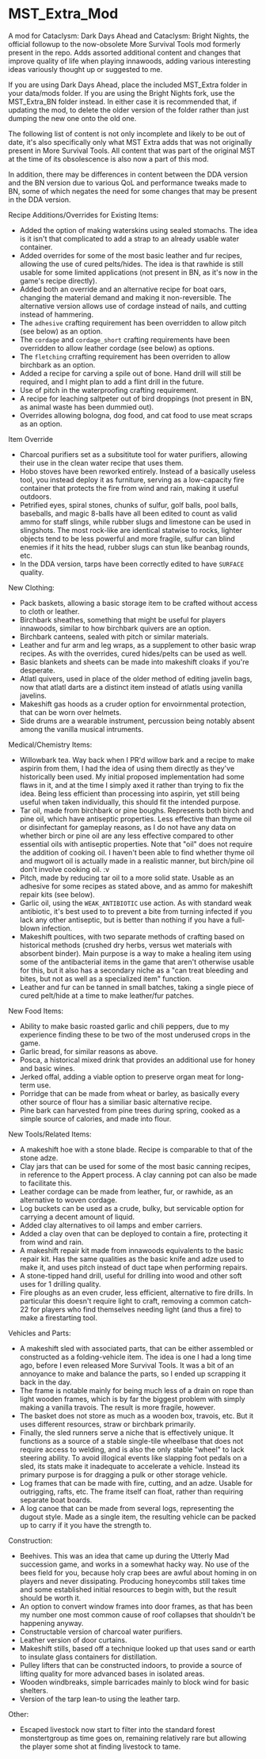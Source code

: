 # MST_Extra_Mod

A mod for Cataclysm: Dark Days Ahead and Cataclysm: Bright Nights, the official followup to the now-obsolete More Survival Tools mod formerly present in the repo. Adds assorted additional content and changes that improve quality of life when playing innawoods, adding various interesting ideas variously thought up or suggested to me.

If you are using Dark Days Ahead, place the included MST_Extra folder in your data/mods folder. If you are using the Bright Nights fork, use the MST_Extra_BN folder instead. In either case it is recommended that, if updating the mod, to delete the older version of the folder rather than just dumping the new one onto the old one.

The following list of content is not only incomplete and likely to be out of date, it's also specifically only what MST Extra adds that was not originally present in More Survival Tools. All content that was part of the original MST at the time of its obsolescence is also now a part of this mod.

In addition, there may be differences in content between the DDA version and the BN version due to various QoL and performance tweaks made to BN, some of which negates the need for some changes that may be present in the DDA version.

Recipe Additions/Overrides for Existing Items:
* Added the option of making waterskins using sealed stomachs. The idea is it isn't that complicated to add a strap to an already usable water container.
* Added overrides for some of the most basic leather and fur recipes, allowing the use of cured pelts/hides. The idea is that rawhide is still usable for some limited applications (not present in BN, as it's now in the game's recipe directly).
* Added both an override and an alternative recipe for boat oars, changing the material demand and making it non-reversible. The alternative version allows use of cordage instead of nails, and cutting instead of hammering.
* The `adhesive` crafting requirement has been overridden to allow pitch (see below) as an option.
* The `cordage` and `cordage_short` crafting requirements have been overridden to allow leather cordage (see below) as options.
* The `fletching` crrafting requirement has been overriden to allow birchbark as an option.
* Added a recipe for carving a spile out of bone. Hand drill will still be required, and I might plan to add a flint drill in the future.
* Use of pitch in the waterproofing crafting requirement.
* A recipe for leaching saltpeter out of bird droppings (not present in BN, as animal waste has been dummied out).
* Overrides allowing bologna, dog food, and cat food to use meat scraps as an option.

Item Override
* Charcoal purifiers set as a subsititute tool for water purifiers, allowing their use in the clean water recipe that uses them.
* Hobo stoves have been reworked entirely. Instead of a basically useless tool, you instead deploy it as furniture, serving as a low-capacity fire container that protects the fire from wind and rain, making it useful outdoors.
* Petrified eyes, spiral stones, chunks of sulfur, golf balls, pool balls, baseballs, and magic 8-balls have all been edited to count as valid ammo for staff slings, while rubber slugs and limestone can be used in slingshots. The most rock-like are identical statwise to rocks, lighter objects tend to be less powerful and more fragile, sulfur can blind enemies if it hits the head, rubber slugs can stun like beanbag rounds, etc.
* In the DDA version, tarps have been correctly edited to have `SURFACE` quality.

New Clothing:
* Pack baskets, allowing a basic storage item to be crafted without access to cloth or leather.
* Birchbark sheathes, something that might be useful for players innawoods, similar to how birchbark quivers are an option.
* Birchbark canteens, sealed with pitch or similar materials.
* Leather and fur arm and leg wraps, as a supplement to other basic wrap recipes. As with the overrides, cured hides/pelts can be used as well.
* Basic blankets and sheets can be made into makeshift cloaks if you're desperate.
* Atlatl quivers, used in place of the older method of editing javelin bags, now that atlatl darts are a distinct item instead of atlatls using vanilla javelins.
* Makeshift gas hoods as a cruder option for envoirnmental protection, that can be worn over helmets.
* Side drums are a wearable instrument, percussion being notably absent among the vanilla musical intruments.

Medical/Chemistry Items:
* Willowbark tea. Way back when I PR'd willow bark and a recipe to make aspirin from them, I had the idea of using them directly as they've historically been used. My initial proposed implementation had some flaws in it, and at the time I simply axed it rather than trying to fix the idea. Being less efficient than processing into aspirin, yet still being useful when taken individually, this should fit the intended purpose.
* Tar oil, made from birchbark or pine boughs. Represents both birch and pine oil, which have antiseptic properties. Less effective than thyme oil or disinfectant for gameplay reasons, as I do not have any data on whether birch or pine oil are any less effective compared to other essential oils with antiseptic properties. Note that "oil" does not require the addition of cooking oil. I haven't been able to find whether thyme oil and mugwort oil is actually made in a realistic manner, but birch/pine oil don't involve cooking oil. :v
* Pitch, made by reducing tar oil to a more solid state. Usable as an adhesive for some recipes as stated above, and as ammo for makeshift repair kits (see below).
* Garlic oil, using the `WEAK_ANTIBIOTIC` use action. As with standard weak antibiotic, it's best used to to prevent a bite from turning infected if you lack any other antiseptic, but is better than nothing if you have a full-blown infection.
* Makeshift poultices, with two separate methods of crafting based on historical methods (crushed dry herbs, versus wet materials with absorbent binder). Main purpose is a way to make a healing item using some of the antibacterial items in the game that aren't otherwise usable for this, but it also has a secondary niche as a "can treat bleeding and bites, but not as well as a specialized item" function.
* Leather and fur can be tanned in small batches, taking a single piece of cured pelt/hide at a time to make leather/fur patches.

New Food Items:
* Ability to make basic roasted garlic and chili peppers, due to my experience finding these to be two of the most underused crops in the game.
* Garlic bread, for similar reasons as above.
* Posca, a historical mixed drink that provides an additional use for honey and basic wines.
* Jerked offal, adding a viable option to preserve organ meat for long-term use.
* Porridge that can be made from wheat or barley, as basically every other source of flour has a similiar basic alternative recipe.
* Pine bark can harvested from pine trees during spring, cooked as a simple source of calories, and made into flour.

New Tools/Related Items:
* A makeshift hoe with a stone blade. Recipe is comparable to that of the stone adze.
* Clay jars that can be used for some of the most basic canning recipes, in reference to the Appert process. A clay canning pot can also be made to facilitate this.
* Leather cordage can be made from leather, fur, or rawhide, as an alternative to woven cordage.
* Log buckets can be used as a crude, bulky, but servicable option for carrying a decent amount of liquid.
* Added clay alternatives to oil lamps and ember carriers.
* Added a clay oven that can be deployed to contain a fire, protecting it from wind and rain.
* A makeshift repair kit made from innawoods equivalents to the basic repair kit. Has the same qualities as the basic knife and adze used to make it, and uses pitch instead of duct tape when performing repairs.
* A stone-tipped hand drill, useful for drilling into wood and other soft uses for 1 drilling quality.
* Fire ploughs as an even cruder, less efficient, alternative to fire drills. In particular this doesn't require light to craft, removing a common catch-22 for players who find themselves needing light (and thus a fire) to make a firestarting tool.

Vehicles and Parts:
* A makeshift sled with associated parts, that can be either assembled or constructed as a folding-vehicle item. The idea is one I had a long time ago, before I even released More Survival Tools. It was a bit of an annoyance to make and balance the parts, so I ended up scrapping it back in the day.
* The frame is notable mainly for being much less of a drain on rope than light wooden frames, which is by far the biggest problem with simply making a vanilla travois. The result is more fragile, however.
* The basket does not store as much as a wooden box, travois, etc. But it uses different resources, straw or birchbark primarily.
* Finally, the sled runners serve a niche that is effectively unique. It functions as a source of a stable single-tile wheelbase that does not require access to welding, and is also the only stable "wheel" to lack steering ability. To avoid illogical events like slapping foot pedals on a sled, its stats make it inadequate to accelerate a vehicle. Instead its primary purpose is for dragging a pulk or other storage vehicle.
* Log frames that can be made with fire, cutting, and an adze. Usable for outrigging, rafts, etc. The frame itself can float, rather than requiring separate boat boards.
* A log canoe that can be made from several logs, representing the dugout style. Made as a single item, the resulting vehicle can be packed up to carry if it you have the strength to.

Construction:
* Beehives. This was an idea that came up during the Utterly Mad succession game, and works in a somewhat hacky way. No use of the bees field for you, because holy crap bees are awful about homing in on players and never dissipating. Producing honeycombs still takes time and some established initial resources to begin with, but the result should be worth it.
* An option to convert window frames into door frames, as that has been my number one most common cause of roof collapses that shouldn't be happening anyway.
* Constructable version of charcoal water purifiers.
* Leather version of door curtains.
* Makeshift stills, based off a technique looked up that uses sand or earth to insulate glass containers for distillation.
* Pulley lifters that can be constructed indoors, to provide a source of lifting quality for more advanced bases in isolated areas.
* Wooden windbreaks, simple barricades mainly to block wind for basic shelters.
* Version of the tarp lean-to using the leather tarp.

Other:
* Escaped livestock now start to filter into the standard forest monstertgroup as time goes on, remaining relatively rare but allowing the player some shot at finding livestock to tame.

